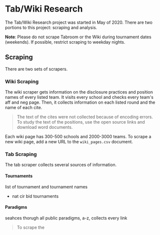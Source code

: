 # Tab/Wiki Research

The Tab/Wiki Research project was started in May of 2020. There are two portions to this project: scraping and analysis.

**Note**: Please do not scrape Tabroom or the Wiki during tournament dates (weekends). If possible, restrict scraping to weekday nights.

## Scraping

There are two sets of scrapers.

### Wiki Scraping

The wiki scraper gets information on the disclosure practices and position names of every listed team. It visits every school and checks every team's aff and neg page. Then, it collects information on each listed round and the name of each cite.

> The text of the cites were not collected because of encoding errors. To study the text of the positions, use the open source links and download word documents.

Each wiki page has 300-500 schools and 2000-3000 teams. To scrape a new wiki page, add a new URL to the `wiki_pages.csv` document. 

### Tab Scraping

The tab scraper collects several sources of information.

#### Tournaments

list of tournament and tournament names

- nat cir bid tournaments

#### Paradigms

seahces thorugh all public paradigms, a-z, collects every link

> To scrape the 







